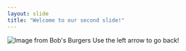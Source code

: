 ```yaml
---
layout: slide
title: "Welcome to our second slide!"
---
```

![Image from Bob's Burgers](https://64.media.tumblr.com/72c53c0cb5baefc04d301b1ade1253b5/tumblr_pn565mYTkw1udklowo2_500.gifv)
Use the left arrow to go back!
